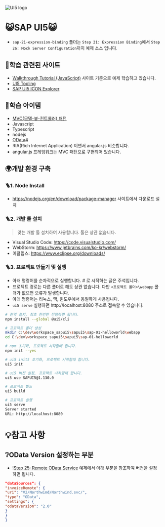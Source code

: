 ![UI5 logo](https://sap.github.io/ui5-tooling/stable/images/UI5_logo_wide.png)

# 😺SAP UI5😺

* `sap-21-expression-binding` 폴더는 `Step 21: Expression Binding`에서 `Step 26: Mock Server Configuration`까지 예제 소스 입니다.

## 📒학습 관련된 사이트
* [Walkthrough Tutorial (JavaScript)](https://sapui5.hana.ondemand.com/#/topic/3da5f4be63264db99f2e5b04c5e853db) 사이트 기준으로 예제 학습하고 있습니다.
* [UI5 Tooling](https://sap.github.io/ui5-tooling/stable/)
* [SAP UI5 ICON Explorer](https://sapui5.hana.ondemand.com/sdk/test-resources/sap/m/demokit/iconExplorer/webapp/index.html#)

## 📒학습 아이템
* [MVC(모델-뷰-컨트롤러) 패턴](https://developer.mozilla.org/ko/docs/Glossary/MVC)
* Javascript
* Typescript
* nodejs
* [OData4](https://www.odata.org/)
* RIA(Rich Internet Application) 이면서 angular.js 비슷합니다.
* angular.js 프레임워크는 MVC 패턴으로 구현되어 있습니다.

## 🌍개발 환경 구축
### 🪜1. Node Install

* https://nodejs.org/en/download/package-manager 사이트에서 다운로드 설치

### 🪜2. 개발 툴 설치

> 맞는 개발 툴 설치하여 사용합니다. 툴은 상관 없습니다.

* Visual Studio Code: https://code.visualstudio.com/
* WebStorm: https://www.jetbrains.com/ko-kr/webstorm/
* 이클립스: https://www.eclipse.org/downloads/

### 🪜3. 프로젝트 만들기 및 실행

* 아래 명령어를 순차적으로 실행합니다. # 로 시작하는 글은 주석입니다.
* 프로젝트 경로는 다른 폴더로 해도 상관 없습니다. 다만 `<프로젝트 폴더>\webapp` 폴더가 없으면 오류가 발생합니다.
* 아래 명령어는 리눅스, 맥, 윈도우에서 동일하게 사용됩니다.
* `ui5 serve` 실행하면 http://localhost:8080 주소로 접속할 수 있습니다.

```bash
# 전역 설치, 최초 한번만 진행하면 됩니다.
npm install --global @ui5/cli 

# 프로젝트 폴더 생성
mkdir C:\dev\workspace_sapui5\sapui5\sap-01-helloworld\webapp
cd C:\dev\workspace_sapui5\sapui5\sap-01-helloworld

# npm 초기화, 프로젝트 시작할때 합니다.
npm init --yes

# ui5 init5 초기화, 프로젝트 시작할때 합니다.
ui5 init

# ui5 버전 설정, 프로젝트 시작할때 합니다.
ui5 use SAPUI5@1.130.0

# 프로젝트 빌드
ui5 build

# 프로젝트 실행
ui5 serve
Server started
URL: http://localhost:8080
```

# 💡참고 사항

## ❔OData Version 설정하는 부분

* ❕[Step 25: Remote OData Service](https://sapui5.hana.ondemand.com/#/topic/44062441f3bd4c67a4f665ae362d1109) 예제에서 아래 부분을 참조하여 버전을 설정하면 됩니다.

```json
"dataSources": {
"invoiceRemote": {
"uri": "V2/Northwind/Northwind.svc/",
"type": "OData",
"settings": {
"odataVersion": "2.0"
}
}
}
```


